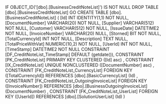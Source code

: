 ﻿
 IF OBJECT_ID('[dbo].[BusinessCreditNoteList]') IS NOT NULL 
 DROP TABLE [dbo].[BusinessCreditNoteList] 
 GO
 CREATE TABLE [dbo].[BusinessCreditNoteList] ( 
 [Id]                 INT              IDENTITY(1,1)          NOT NULL,
 [DocumentNumber]     VARCHAR(20)                             NOT NULL,
 [Supplier]           VARCHAR(512)                            NOT NULL,
 [Customer]           VARCHAR(512)                            NOT NULL,
 [IssueDate]          DATETIME2                               NOT NULL,
 [InvoiceNumber]      VARCHAR(20)                                 NULL,
 [Storned]            BIT                                     NOT NULL,
 [TotalCurrencyId]    INT                                     NOT NULL,
 [Description]        TEXT                                        NULL,
 [TotalPriceWithVat]  NUMERIC(10,2)                           NOT NULL,
 [UserId]             INT                                     NOT NULL,
 [TimeStamp]          DATETIME2                               NOT NULL  CONSTRAINT [DF_CreditNoteList_TimeStamp] DEFAULT (getdate()),
 CONSTRAINT   [PK_CreditNoteList]  PRIMARY KEY CLUSTERED    ([Id] asc) ,
 CONSTRAINT   [IX_CreditNoteList]  UNIQUE      NONCLUSTERED ([DocumentNumber] asc) ,
 CONSTRAINT [FK_CreditNoteList_CurrencyList] FOREIGN KEY ([TotalCurrencyId]) REFERENCES [dbo].[BasicCurrencyList] (Id) ,
 CONSTRAINT [FK_CreditNoteList_OutgoingInvoiceList] FOREIGN KEY ([InvoiceNumber]) REFERENCES [dbo].[BusinessOutgoingInvoiceList] (DocumentNumber) ,
 CONSTRAINT [FK_CreditNoteList_UserList] FOREIGN KEY ([UserId]) REFERENCES [dbo].[SolutionUserList] (Id) )
 
 